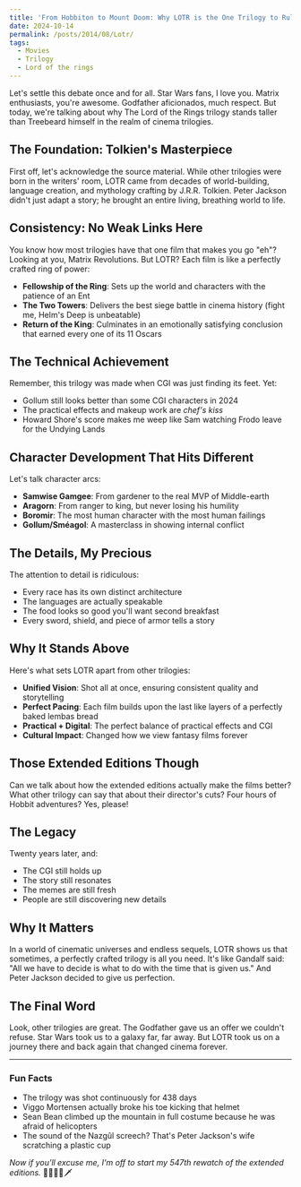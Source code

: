 ```yaml
---
title: 'From Hobbiton to Mount Doom: Why LOTR is the One Trilogy to Rule Them All 🧙‍♂️'
date: 2024-10-14
permalink: /posts/2014/08/Lotr/
tags:
  - Movies
  - Trilogy
  - Lord of the rings
---
```


Let's settle this debate once and for all. Star Wars fans, I love you. Matrix enthusiasts, you're awesome. Godfather aficionados, much respect. But today, we're talking about why The Lord of the Rings trilogy stands taller than Treebeard himself in the realm of cinema trilogies.

## The Foundation: Tolkien's Masterpiece

First off, let's acknowledge the source material. While other trilogies were born in the writers' room, LOTR came from decades of world-building, language creation, and mythology crafting by J.R.R. Tolkien. Peter Jackson didn't just adapt a story; he brought an entire living, breathing world to life.

## Consistency: No Weak Links Here

You know how most trilogies have that one film that makes you go "eh"? Looking at you, Matrix Revolutions. But LOTR? Each film is like a perfectly crafted ring of power:

* **Fellowship of the Ring**: Sets up the world and characters with the patience of an Ent
* **The Two Towers**: Delivers the best siege battle in cinema history (fight me, Helm's Deep is unbeatable)
* **Return of the King**: Culminates in an emotionally satisfying conclusion that earned every one of its 11 Oscars

## The Technical Achievement

Remember, this trilogy was made when CGI was just finding its feet. Yet:

* Gollum still looks better than some CGI characters in 2024
* The practical effects and makeup work are *chef's kiss*
* Howard Shore's score makes me weep like Sam watching Frodo leave for the Undying Lands

## Character Development That Hits Different

Let's talk character arcs:

* **Samwise Gamgee**: From gardener to the real MVP of Middle-earth
* **Aragorn**: From ranger to king, but never losing his humility
* **Boromir**: The most human character with the most human failings
* **Gollum/Sméagol**: A masterclass in showing internal conflict

## The Details, My Precious

The attention to detail is ridiculous:

* Every race has its own distinct architecture
* The languages are actually speakable
* The food looks so good you'll want second breakfast
* Every sword, shield, and piece of armor tells a story

## Why It Stands Above

Here's what sets LOTR apart from other trilogies:

* **Unified Vision**: Shot all at once, ensuring consistent quality and storytelling
* **Perfect Pacing**: Each film builds upon the last like layers of a perfectly baked lembas bread
* **Practical + Digital**: The perfect balance of practical effects and CGI
* **Cultural Impact**: Changed how we view fantasy films forever

## Those Extended Editions Though

Can we talk about how the extended editions actually make the films better? What other trilogy can say that about their director's cuts? Four hours of Hobbit adventures? Yes, please!

## The Legacy

Twenty years later, and:

* The CGI still holds up
* The story still resonates
* The memes are still fresh
* People are still discovering new details

## Why It Matters

In a world of cinematic universes and endless sequels, LOTR shows us that sometimes, a perfectly crafted trilogy is all you need. It's like Gandalf said: "All we have to decide is what to do with the time that is given us." And Peter Jackson decided to give us perfection.

## The Final Word

Look, other trilogies are great. The Godfather gave us an offer we couldn't refuse. Star Wars took us to a galaxy far, far away. But LOTR took us on a journey there and back again that changed cinema forever.

---

### Fun Facts

* The trilogy was shot continuously for 438 days
* Viggo Mortensen actually broke his toe kicking that helmet
* Sean Bean climbed up the mountain in full costume because he was afraid of helicopters
* The sound of the Nazgûl screech? That's Peter Jackson's wife scratching a plastic cup

*Now if you'll excuse me, I'm off to start my 547th rewatch of the extended editions.* 🧝‍♂️🧙‍♂️🗡️
